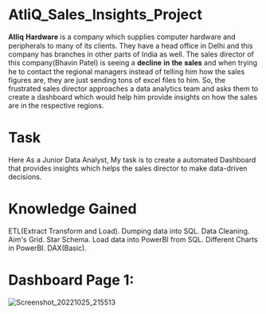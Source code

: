 # AtliQ_Sales_Insights_Project
𝐀𝐭𝐥𝐢𝐪 𝐇𝐚𝐫𝐝𝐰𝐚𝐫𝐞 is a company which supplies computer hardware and peripherals to many of its clients. They have a head office in Delhi and this company has branches in other parts of India as well. The sales director of this company(Bhavin Patel) is seeing a 𝐝𝐞𝐜𝐥𝐢𝐧𝐞 𝐢𝐧 𝐭𝐡𝐞 𝐬𝐚𝐥𝐞𝐬 and when trying he to contact the regional managers instead of telling him how the sales figures are, they are just  sending tons of excel files to him. So, the frustrated sales director approaches a data analytics team and asks them to create a dashboard which would help him provide insights on how the sales are in the respective regions.

# Task
Here As a Junior Data Analyst, My task is to create a automated Dashboard that provides insights which helps the sales director
to make data-driven decisions.

# Knowledge Gained
ETL(Extract Transform and Load).
Dumping data into SQL.
Data Cleaning. 
Aim's Grid.
Star Schema.
Load data into PowerBI from SQL.
Different Charts in PowerBI.
DAX(Basic).


# Dashboard Page 1:
![Screenshot_20221025_215513](https://user-images.githubusercontent.com/108228132/197834831-67b0417c-a5e2-4f75-823a-0311cce3e9e8.png)


